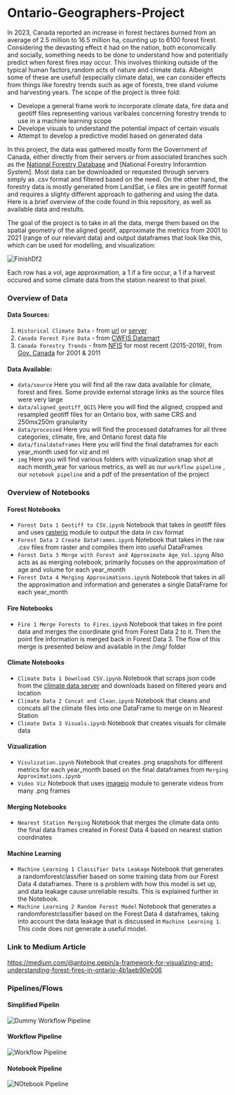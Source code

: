 # Ontario-Geographers-Project
In 2023, Canada reported an increase in forest hectares burned from an average of 2.5 million to 16.5 million ha, counting up to 6100 forest firest. Considering the devasting effect it had on the nation, both economically and socially, something needs to be done to understand how and potentially predict when forest fires may occur. This involves thinking outside of the typical human factors,random acts of nature and climate data. Albeight some of these are usefull (especially climate data), we can consider effects from things like forestry trends such as age of forests, tree stand volume and harvesting years. The scope of the project is three fold: <br>
- Develope a general frame work to incorporate climate data, fire data and geotiff files representing various varibales concerning forestry trends to use in a machine learning scope
- Develope visuals to understand the potential impact of certain visuals
- Attempt to develop a predictive model based on generated data <br>

In this project, the data was gathered mostly form the Government of Canada, either directly from their servers or from associated branches such as the [National Forestry Database]() and [National Forestry Inforamtion System]. Most data can be downloaded or requested through servers simply as .csv format and filtered based on the need. On the other hand, the forestry data is mostly generated from LandSat, i.e files are in geotiff format and requires a slighty different approach to gathering and using the data. Here is a brief overview of the code found in this repository, as well as available data and restults.

The goal of the project is to take in all the data, merge them based on the spatial geometry of the aligned geotif, approximate the metrics from 2001 to 2021 (range of our relevant data) and output dataframes that look like this, which can be used for modelling, and visualization:

![FinishDf2](https://github.com/AntoinePepin6/Ontario-Geographers-Project/assets/113490341/1baddfbf-2453-4d0f-acf3-f9eed26260ea)

Each row has a vol, age approximation, a 1 if a fire occur, a 1 if a harvest occured and some climate data from the station nearest to that pixel.

### Overview of Data
#### Data Sources:
1) `Historical Climate Data` - from [url](https://climate.weather.gc.ca/historical_data/search_historic_data_e.html) or [server](https://dd.weather.gc.ca/climate/) <br>
2) `Canada Forest Fire Data` - from [CWFIS Datamart](https://cwfis.cfs.nrcan.gc.ca/datamart) <br>
3) `Canada Forestry Trends` - from [NFIS](https://opendata.nfis.org/mapserver/nfis-change_eng.html) for most recent (2015-2019), from [Gov. Canada](https://open.canada.ca/data/en/dataset/ec9e2659-1c29-4ddb-87a2-6aced147a990) for 2001 & 2011 <br>

#### Data Available:
- `data/source` Here you will find all the raw data available for climate, forest and fires. Some provide external storage links as the source files were very large<br>
- `data/aligned_geotiff_QGIS` Here you will find the aligned, cropped and resampled geotiff files for an Ontario box, with same CRS and 250mx250m granularity<br>
- `data/processed` Here you will find the processed dataframes for all three categories, climate, fire, and Ontario forest data file<br>
- `data/finaldataframes` Here you will find the final dataframes for each year_month used for viz and ml<br>
- `img` Here you will find various folders with vizualization snap shot at each month_year for various metrics, as well as our `workflow pipeline` , our `notebook pipeline` and a pdf of the presentation of the project <br>

### Overview of Notebooks
#### Forest Notebooks
- `Forest Data 1 Geotiff to CSV.ipynb` Notebook that takes in geotiff files and uses [rasterio](https://rasterio.readthedocs.io/en/stable/api/rasterio.io.html) module to output the data in csv format<br>
- `Forest Data 2 Create DataFrames.ipynb` Notebook that takes in the raw .csv files from raster and compiles them into useful DataFrames<br>
- `Forest Data 3 Merge with Forest and Approximate Age_Vol.ipyng` Also acts as as merging notebook, primarily focuses on the approximation of age and volume for each year_month<br>
- `Forest Data 4 Merging Approximations.ipynb` Notebook that takes in all the approximation and information and generates a single DataFrame for each year_month<br>
#### Fire Notebooks
- `Fire 1 Merge Forests to Fires.ipynb` Notebook that takes in fire point data and merges the coordinate grid from Forest Data 2 to it. Then the point fire information is merged back in Forest Data 3. The flow of this merge is presented below and available in the /img/ folder<br>
#### Climate Notebooks
- `Climate Data 1 Download CSV.ipynb` Notebook that scraps json code from the [climate data server](https://dd.weather.gc.ca/climate/) and downloads based on filtered years and location<br>
- `Climate Data 2 Concat and Clean.ipynb` Notebook that cleans and concats all the climate files into one DataFrame to merge on in Nearest Station<br>
- `Climate Data 3 Visuals.ipynb` Notebook that creates visuals for climate data<br>
#### Vizualization
- `Visulization.ipynb` Notebook that creates .png snapshots for different metrics for each year_month based on the final dataframes from `Merging Approximations.ipynb`<br>
- `Video Viz` Notebook that uses [imageio](https://imageio.readthedocs.io/en/stable/) module to generate videos from many .png frames<br>
#### Merging Notebooks
- `Nearest Station Merging` Notebook that merges the climate data onto the final data frames created in Forest Data 4 based on nearest station coordinates<br>
#### Machine Learning
- `Machine Learning 1 Classifier Data Leakage` Notebook that generates a randomforestclassifier based on some training data from our Forest Data 4 dataframes. There is a problem with how this model is set up, and data leakage cause unreliable results. This is explained further in the Notebook.
- `Machine Learning 2 Random Forest Model` Notebook that generates a randomforestclassifier based on the Forest Data 4 dataframes, taking into account the data leakage that is discussed in `Machine Learning 1`. This code does not generate a useful model.<br>
### Link to Medium Article
https://medium.com/@antoine.pepin/a-framework-for-visualizing-and-understanding-forest-fires-in-ontario-4b1aeb90e006

### Pipelines/Flows
#### Simplified Pipelin
![Dummy Workflow Pipeline](https://github.com/AntoinePepin6/Ontario-Geographers-Project/assets/113490341/7f96ee52-a9eb-4ef2-a4cb-1d6317d1e58f)

#### Workflow Pipeline
![Workflow Pipeline](https://github.com/AntoinePepin6/Ontario-Geographers-Project/assets/113490341/6e342bb5-13a8-4431-b81c-b0abcfd63a5a)

#### Notebook Pipeline
![NOtebook Pipeline](https://github.com/AntoinePepin6/Ontario-Geographers-Project/assets/113490341/8d79003c-3e52-412f-8523-ce03b6ac4611)

